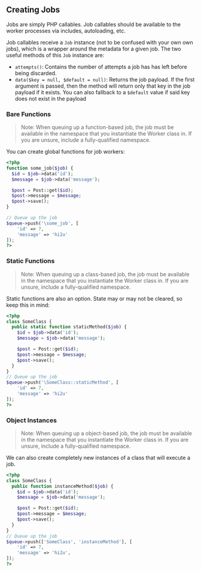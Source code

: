 ## Creating Jobs

Jobs are simply PHP callables. Job callables should be available to the worker processes via includes, autoloading, etc.

Job callables receive a `Job` instance (not to be confused with your own own jobs), which is a wrapper around the metadata for a given job. The two useful methods of this `Job` instance are:

- `attempts()`: Contains the number of attempts a job has has left before being discarded.
- `data($key = null, $default = null)`: Returns the job payload. If the first argument is passed, then the method will return only that key in the job payload if it exists. You can also fallback to a `$default` value if said key does not exist in the payload

### Bare Functions

> Note: When queuing up a function-based job, the job must be available in the namespace that you instantiate the Worker class in. If you are unsure, include a fully-qualified namespace.

You can create global functions for job workers:

```php
<?php
function some_job($job) {
  $id = $job->data('id');
  $message = $job->data('message');

  $post = Post::get($id);
  $post->message = $message;
  $post->save();
}

// Queue up the job
$queue->push('\some_job', [
    'id' => 7,
    'message' => 'hi2u'
]);
?>
```

### Static Functions

> Note: When queuing up a class-based job, the job must be available in the namespace that you instantiate the Worker class in. If you are unsure, include a fully-qualified namespace.

Static functions are also an option. State may or may not be cleared, so keep this in mind:

```php
<?php
class SomeClass {
  public static function staticMethod($job) {
    $id = $job->data('id');
    $message = $job->data('message');

    $post = Post::get($id);
    $post->message = $message;
    $post->save();
  }
}
// Queue up the job
$queue->push('\SomeClass::staticMethod', [
    'id' => 7,
    'message' => 'hi2u'
]);
?>
```

### Object Instances

> Note: When queuing up a object-based job, the job must be available in the namespace that you instantiate the Worker class in. If you are unsure, include a fully-qualified namespace.

We can also create completely new instances of a class that will execute a job.

```php
<?php
class SomeClass {
  public function instanceMethod($job) {
    $id = $job->data('id');
    $message = $job->data('message');

    $post = Post::get($id);
    $post->message = $message;
    $post->save();
  }
}
// Queue up the job
$queue->push(['SomeClass', 'instanceMethod'], [
    'id' => 7,
    'message' => 'hi2u',
]);
?>
```

